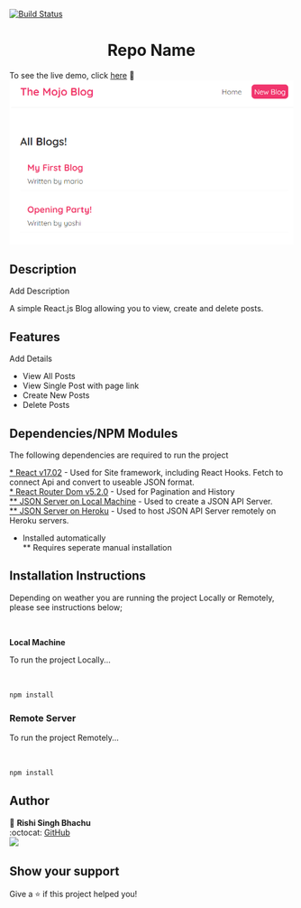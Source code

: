 [![Build Status](https://travis-ci.org/gelstudios/gitfiti.svg?branch=master)](https://travis-ci.org/gelstudios/gitfiti)

<h1 align="center">Repo Name</h1>

To see the live demo, click [here](https://rbhachu-the-mojo-blog.netlify.app/) :rocket:
![Mojo Blog Preview](./src/images/mojo-blog.png)


## Description
<p>Add Description</p>
A simple React.js Blog allowing you to view, create and delete posts.

## Features
<p>Add Details</p>
  <ul>
    <li>View All Posts</li>
    <li>View Single Post with page link</li>
    <li>Create New Posts</li>
    <li>Delete Posts</li>        
  </ul>

## Dependencies/NPM Modules
<p>The following dependencies are required to run the project</p>

[* React v17.02](https://www.npmjs.com/package/react) - Used for Site framework, including React Hooks. Fetch to connect Api and convert to useable JSON format.<br>
[* React Router Dom v5.2.0](https://www.npmjs.com/package/react-router-dom) - Used for Pagination and History<br>
[** JSON Server on Local Machine](https://www.npmjs.com/package/json-server) - Used to create a JSON API Server.<br>
[** JSON Server on Heroku](https://elements.heroku.com/buttons/eecs130/json-server-heroku) - Used to host JSON API Server remotely on Heroku servers.
* Installed automatically<br>
** Requires seperate manual installation


## Installation Instructions
<p>Depending on weather you are running the project Locally or Remotely, please see instructions below;</p>
<br>

__Local Machine__
<p>To run the project Locally...</p>
<br>

```sh
npm install
```

### Remote Server
<p>To run the project Remotely...</p>
<br>

```sh
npm install
```


## Author
👤 **Rishi Singh Bhachu**<br>
:octocat: [GitHub](https://github.com/rbhachu)<br>
<a target="_blank" title="https://www.linkedin.com/in/RishiSinghBhachu/" href="https://www.linkedin.com/in/RishiSinghBhachu/"><img src="https://img.shields.io/badge/-Rishi&nbsp;Singh&nbsp;Bhachu-0077B5?style=flat&logo=Linkedin&logoColor=white"/></a>


## Show your support
Give a ⭐️ if this project helped you!